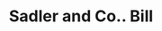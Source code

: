 ---
doi: 10.7916/D8MP6F79
date_other: '1900'
date_other_textual: 1900-1909
form: printed ephemera
genre:
- Invoices
name:
- Sadler and Co.
object_in_context_url: https://biggert.cul.columbia.edu/items/view/ave_biggert_00038
subject_hierarchical_geographic:
- San Francisco, California, United States
subject_name:
- Sadler and Co.
title: Sadler and Co.. Bill
sort_title: Sadler and Co.. Bill
call_number: ave_biggert_00038
coordinates:
- 37.78333333333333,-122.41666666666667
pid: ave_biggert_00038
identifiers: ave_biggert_00038
thumbnail: https://derivativo-2.library.columbia.edu/iiif/2/ldpd:342994/full/!256,256/0/native.jpg
permalink: "/items/ave_biggert_00038/"
layout: iiif-image-page
---